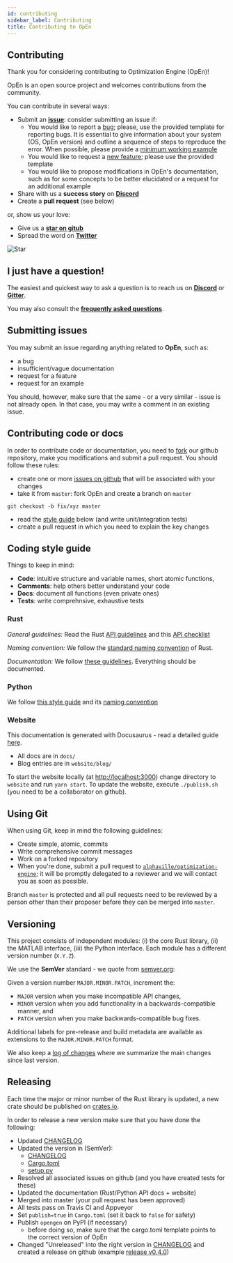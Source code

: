 ```yaml
---
id: contributing
sidebar_label: Contributing
title: Contributing to OpEn
---
```


## Contributing 
Thank you for considering contributing to Optimization Engine (OpEn)!

OpEn is an open source project and welcomes contributions from the community.

You can contribute in several ways:

- Submit an [**issue**](https://github.com/alphaville/optimization-engine/issues): 
  consider submitting an issue if:
  - You would like to report a [bug]; please, use the provided template for reporting 
    bugs. It is essential to give information about your system (OS, OpEn version)
    and outline a sequence of steps to reproduce the error. When possible, please
    provide a [minimum working example]
  - You would like to request a [new feature]; please use the provided template
  - You would like to propose modifications in OpEn's documentation, such as
    for some concepts to be better elucidated or a request for an additional example
- Share with us a **success story** on [**Discord**](https://discord.gg/mfYpn4V)
- Create a **pull request** (see below)

or, show us your love:

- Give us a [**star on gitub**](https://github.com/alphaville/optimization-engine)
- Spread the word on [**Twitter**]

![Star](https://media.giphy.com/media/ZxblqUVrPVmcqATkC4/giphy.gif)

## I just have a question!
The easiest and quickest way to ask a question is to reach us on [**Discord**](https://discord.gg/mfYpn4V) or [**Gitter**](https://gitter.im/alphaville/optimization-engine).

You may also consult the [**frequently asked questions**](/optimization-engine/docs/faq).


## Submitting issues
You may submit an issue regarding anything related to **OpEn**, such as:

- a bug
- insufficient/vague documentation
- request for a feature
- request for an example

You should, however, make sure that the same - or a very similar - issue is not already open. In that case, you may write a comment in an existing issue.


## Contributing code or docs

In order to contribute code or documentation, you need to [fork] our github repository, make you modifications and submit a pull request. You should follow these rules:

- create one or more [issues on github] that will be associated with your changes
- take it from `master`: fork OpEn and create a branch on `master`

```console
git checkout -b fix/xyz master
```

- read the [style guide](#coding-style-guide) below (and write unit/integration tests)
- create a pull request in which you need to explain the key changes

## Coding style guide

Things to keep in mind:

- **Code**: intuitive structure and variable names, short atomic functions, 
- **Comments**: help others better understand your code
- **Docs**: document all functions (even private ones)
- **Tests**: write comprehnsive, exhaustive tests

### Rust

*General guidelines:* Read the Rust [API guidelines] and this [API checklist]

*Naming convention:* We follow the [standard naming convention](https://rust-lang-nursery.github.io/api-guidelines/naming.html) of Rust.

*Documentation:* We follow [these guidelines](https://rust-lang-nursery.github.io/api-guidelines/documentation.html). Everything should be documented.

### Python

We follow [this style guide](https://www.python.org/dev/peps/pep-0008) and its [naming convention](https://www.python.org/dev/peps/pep-0008/#naming-conventions)


### Website
This documentation is generated with Docusaurus - read a detailed guide [here](https://github.com/alphaville/optimization-engine/blob/master/website/README.md).

- All docs are in `docs/`
- Blog entries are in `website/blog/`

To start the website locally (at [http://localhost:3000](http://localhost:3000)) change directory to `website` and run `yarn start`. To update the website, execute `./publish.sh` (you need to be a collaborator on github).

## Using Git
When using Git, keep in mind the following guidelines:

- Create simple, atomic, commits
- Write comprehensive commit messages
- Work on a forked repository
- When you're done, submit a pull request to 
[`alphaville/optimization-engine`](https://github.com/alphaville/optimization-engine/); 
it will be promptly delegated to a reviewer and we will contact you 
as soon as possible.

Branch `master` is protected and all pull requests need to be reviewed by a person 
other than their proposer before they can be merged into `master`.

## Versioning
This project consists of independent modules: 
(i) the core Rust library, 
(ii) the MATLAB interface, 
(iii) the Python interface. 
Each module has a different version number (`X.Y.Z`). 

We use the **SemVer** standard - we quote from [semver.org](https://semver.org/):

Given a version number `MAJOR.MINOR.PATCH`, increment the:

- `MAJOR` version when you make incompatible API changes,
- `MINOR` version when you add functionality in a backwards-compatible manner, and
- `PATCH` version when you make backwards-compatible bug fixes.

Additional labels for pre-release and build metadata are available as extensions to the `MAJOR.MINOR.PATCH` format.

We also keep a [log of changes](https://github.com/alphaville/optimization-engine/blob/master/CHANGELOG.md) where we summarize the main changes since last version.

## Releasing

Each time the major or minor number of the Rust library is updated, a new crate should be published on [crates.io](https://crates.io/crates/optimization_engine).

In order to release a new version make sure that 
you have done the following:

- Updated [CHANGELOG]
- Updated the version in (SemVer):
    - [CHANGELOG]
    - [Cargo.toml]
    - [setup.py]
- Resolved all associated issues on github (and you have created tests for these)
- Updated the documentation (Rust/Python API docs + website)
- Merged into master (your pull request has been approved)
- All tests pass on Travis CI and Appveyor
- Set `publish=true` in `Cargo.toml` (set it back to `false` for safety)
- Publish `opengen` on PyPI (if necessary)
    - before doing so, make sure that the cargo.toml template 
      points to the correct version of OpEn
- Changed "Unreleased" into the right version in [CHANGELOG] and created
  a release on github (example [release v0.4.0]) 
    
[CHANGELOG]: https://github.com/alphaville/optimization-engine/blob/master/CHANGELOG.md
[Cargo.toml]: https://github.com/alphaville/optimization-engine/blob/master/Cargo.toml    
[setup.py]: https://github.com/alphaville/optimization-engine/blob/master/open-codegen/setup.py
[release v0.4.0]: https://github.com/alphaville/optimization-engine/releases/tag/v0.4.0
[bug]: https://github.com/alphaville/optimization-engine/issues/new?template=bug_report.md
[issues on github]: https://github.com/alphaville/optimization-engine/issues
[**Twitter**]: https://twitter.com/intent/tweet?original_referer=https%3A%2F%2Falphaville.github.io%2Foptimization-engine&ref_src=twsrc%5Etfw&text=Fast%20and%20accurate%20embedded%20nonconvex%20optimization%20with%20%23OptimizationEngine&tw_p=tweetbutton&url=https%3A%2F%2Falphaville.github.io%2Foptimization-engine&via=isToxic
[minimum working example]: https://en.wikipedia.org/wiki/Minimal_working_example
[new feature]: https://github.com/alphaville/optimization-engine/issues/new?template=feature_request.md
[fork]: https://github.com/alphaville/optimization-engine
[API guidelines]: https://rust-lang-nursery.github.io/api-guidelines/about.html
[API checklist]: https://rust-lang-nursery.github.io/api-guidelines/checklist.html